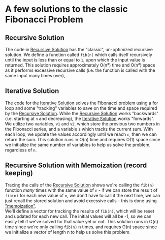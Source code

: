 # A few solutions to the classic Fibonacci Problem

## Recursive Solution
The code in [Recursive Solution](recursiveFib.cpp) has the "classic", un-optimized recursive solution. We define a function called `fib(n)` which calls itself recursively until the input is less than or equal to `1`, upon which the input value is returned. This solution requires approximately O(n²) time and O(n²) space as it performs excessive recursive calls (i.e. the function is called with the same input many times over),

## Iterative Solution
The code for the [Iterative Solution](iterativeFib.cpp) solves the Fibonacci problem using a for loop and some "tracking" variables to save on the time and space required by the [Recursive Solution](recursiveFib.cpp). While the [Recursive Solution](recursiveFib.cpp) works "backwards" (i.e. starting at `n` and decreasing), the [Iterative Solution](iterativeFib.cpp) works "forwards". We utilize two variables, `v1` and `v2`, which store the previous two numbers in the Fibonacci series, and a variable `s` which tracks the current sum. With each loop, we update the values accordingly until we reach `n`, then we can return the sum. This solution runs in O(n) time and requires O(1) space since we initialize the same number of variables to help us solve the problem, regardless of `n`. 

## Recursive Solution with Memoization (record keeping)
Tracing the calls of the [Recursive Solution](recursiveFib.cpp) shows we're calling the `fib(n)` function _many_ times with the same value of `n` - if we can store the result of `fib(n)` for each new value of `n`, we don't have to call it the next time, we can just recall the stored solution and avoid excessive calls - this is done using ["memoization"](recursiveMemoFib.exe).  
We'll define a vector for tracking the results of `fib(n)`, which will be reset and updated for each new call. The initial values will all be -1, so we can easily tell if we've solved for that value yet or not. This solution runs in O(n) time since we're only calling `fib(n)` n times, and requires O(n) space since we initialize a vector of length n to help us solve this problem.